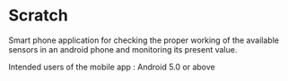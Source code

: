 # Scratch
Smart phone application for checking the proper working of the available sensors in an android phone and monitoring its present value.

Intended users of the mobile app : Android 5.0 or above 
